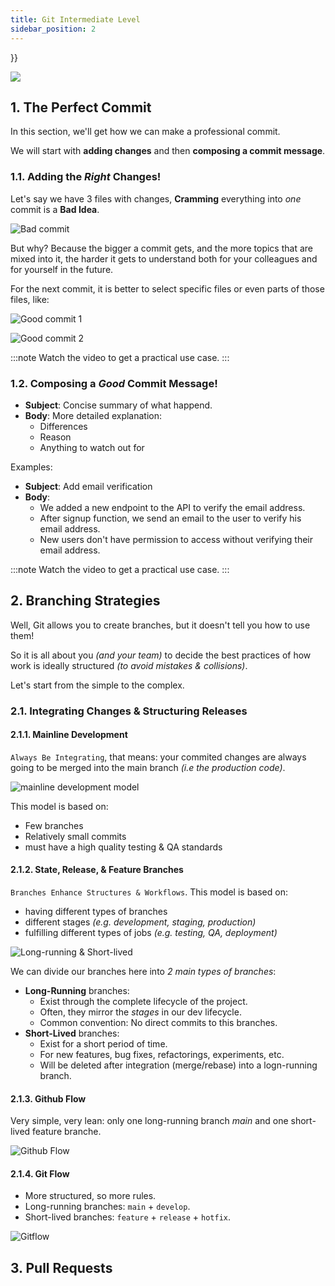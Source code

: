 ```yaml
---
title: Git Intermediate Level
sidebar_position: 2
---
```


<div 
style={{
    display: 'flex',
    flexDirection: 'column',
    alignItems: 'center',
    justifyContent: 'center',
    
}}
>
<img src="https://user-images.githubusercontent.com/72823374/173511110-9723008a-9323-4263-87e7-80e973f402a1.png"  />
</div>

## 1. The Perfect Commit

In this section, we'll get how we can make a professional commit.

We will start with **adding changes** and then **composing a commit message**.

### 1.1. Adding the _Right_ Changes!

Let's say we have 3 files with changes, **Cramming** everything into _one_ commit is a **Bad Idea**.

![Bad commit](https://user-images.githubusercontent.com/72823374/173477650-65e6cbf3-61e0-4bf2-a6b4-f4b8af7464ef.png)

But why? Because the bigger a commit gets, and the more topics that are mixed into it, the harder it gets to understand both for your colleagues and for yourself in the future.

For the next commit, it is better to select specific files or even parts of those files, like:

![Good commit 1](https://user-images.githubusercontent.com/72823374/173477856-028f01f3-991c-4b14-ba06-697fbf1d6a4e.png)

![Good commit 2](https://user-images.githubusercontent.com/72823374/173477935-1086d961-6aae-4ff3-ab8d-d217582b9b9f.png)

:::note
Watch the video to get a practical use case.
:::

### 1.2. Composing a _Good_ Commit Message!

- **Subject**: Concise summary of what happend.
- **Body**: More detailed explanation:
  - Differences
  - Reason
  - Anything to watch out for

Examples:

- **Subject**: Add email verification
- **Body**:
  - We added a new endpoint to the API to verify the email address.
  - After signup function, we send an email to the user to verify his email address.
  - New users don't have permission to access without verifying their email address.

:::note
Watch the video to get a practical use case.
:::

## 2. Branching Strategies

Well, Git allows you to create branches, but it doesn't tell you how to use them!

So it is all about you _(and your team)_ to decide the best practices of how work is ideally structured _(to avoid mistakes & collisions)_.

Let's start from the simple to the complex.

### 2.1. Integrating Changes & Structuring Releases

#### 2.1.1. Mainline Development

`Always Be Integrating`, that means: your commited changes are always going to be merged into the main branch _(i.e the production code)_.

![mainline development model](https://user-images.githubusercontent.com/72823374/173497355-c3057531-7728-4968-beeb-559afe8f6763.png)

This model is based on:

- Few branches
- Relatively small commits
- must have a high quality testing & QA standards

#### 2.1.2. State, Release, & Feature Branches

`Branches Enhance Structures & Workflows`. This model is based on:

- having different types of branches
- different stages _(e.g. development, staging, production)_
- fulfilling different types of jobs _(e.g. testing, QA, deployment)_

![Long-running & Short-lived](https://user-images.githubusercontent.com/72823374/173504651-a1844772-199c-4ebd-b966-dd3f7f88905f.png)

We can divide our branches here into _2 main types of branches_:

- **Long-Running** branches:
  - Exist through the complete lifecycle of the project.
  - Often, they mirror the _stages_ in our dev lifecycle.
  - Common convention: No direct commits to this branches.
- **Short-Lived** branches:
  - Exist for a short period of time.
  - For new features, bug fixes, refactorings, experiments, etc.
  - Will be deleted after integration (merge/rebase) into a logn-running branch.

#### 2.1.3. Github Flow

Very simple, very lean: only one long-running branch _main_ and one short-lived feature branche.

![Github Flow](https://user-images.githubusercontent.com/72823374/173507841-59ba86c6-fd63-454c-8095-088b7e607e58.png)

#### 2.1.4. Git Flow

- More structured, so more rules.
- Long-running branches: `main` + `develop`.
- Short-lived branches: `feature` + `release` + `hotfix`.

![Gitflow](https://user-images.githubusercontent.com/72823374/173510402-ed4264c3-660e-4b9b-a47e-b3a1d2777c21.png)

## 3. Pull Requests
